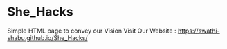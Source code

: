 # She_Hacks
Simple HTML page to convey our Vision
Visit Our Website : https://swathi-shabu.github.io/She_Hacks/
